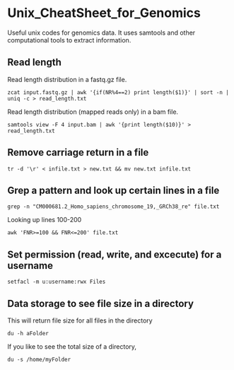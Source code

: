 # Unix_CheatSheet_for_Genomics
Useful unix codes for genomics data. It uses samtools and other computational tools to extract information.

## Read length
Read length distribution in a fastq.gz file.
```
zcat input.fastq.gz | awk '{if(NR%4==2) print length($1)}' | sort -n | uniq -c > read_length.txt

```

Read length distribution (mapped reads only) in a bam file. 
```
samtools view -F 4 input.bam | awk '{print length($10)}' > read_length.txt
```

## Remove carriage return in a file
```
tr -d '\r' < infile.txt > new.txt && mv new.txt infile.txt
```

## Grep a pattern and look up certain lines in a file
```
grep -n "CM000681.2_Homo_sapiens_chromosome_19,_GRCh38_re" file.txt 
```
Looking up lines 100-200
```
awk 'FNR>=100 && FNR<=200' file.txt
```

## Set permission (read, write, and excecute) for a username
```
setfacl -m u:username:rwx Files
```

## Data storage to see file size in a directory
This will return file size for all files in the directory
```
du -h aFolder
```
If you like to see the total size of a directory,
```
du -s /home/myFolder
```
